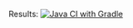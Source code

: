 Results: [![Java CI with Gradle](https://github.com/KolyanGrom/web_1.0/actions/workflows/gradle.yml/badge.svg)](https://github.com/KolyanGrom/web_1.0/actions/workflows/gradle.yml)